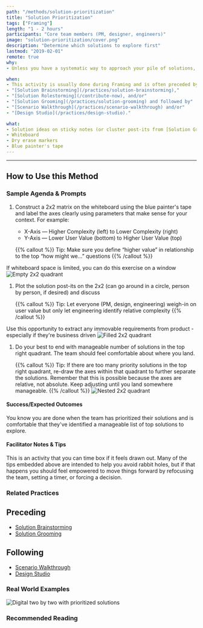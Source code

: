 ```yaml
---
path: "/methods/solution-prioritization"
title: "Solution Prioritization"
tags: ["Framing"]
length: "1 - 2 hours"
participants: "Core team members (PM, designer, engineers)"
image: "solution-prioritization/cover.png"
description: "Determine which solutions to explore first"
lastmod: "2019-02-01"
remote: true
why:
- Unless you have a systematic way to approach your pile of solutions, you may find yourself overwhelmed with opportunities. Solution Prioritization lets you walk away with a clear idea of the relative priority / complexity of your many groomed ideas as well as the ones you plan to start with first.

when:
- This activity is usually done during Framing and is often preceded by
- "[Solution Brainstorming](/practices/solution-brainstorming),"
- "[Solution Rolestorming](/contribute-now), and/or"
- "[Solution Grooming](/practices/solution-grooming) and followed by"
- "[Scenario Walkthrough](/practices/scenario-walkthrough) and/or"
- "[Design Studio](/practices/design-studio)."

what: 
- Solution ideas on sticky notes (or cluster post-its from [Solution Grooming](/practices/solution-grooming))
- Whiteboard
- Dry erase markers
- Blue painter's tape
---
```


---
## How to Use this Method
### Sample Agenda & Prompts
1. Construct a 2x2 matrix on the whiteboard using the blue painter's tape and label the axes clearly using parameters that make sense for your context. For example:
        
   - X-Axis — Higher Complexity (left) to Lower Complexity (right)
   - Y-Axis — Lower User Value (bottom) to Higher User Value (top)

   {{% callout %}}
   Tip: Make sure you define “higher value” in relationship to the top “how might we...” questions
   {{% /callout %}}

If whiteboard space is limited, you can do this exercise on a window
![Empty 2x2 quadrant](/images/practices/solution-prioritization/step-1.png)

1. Plot the solution post-its on the 2x2 (can go around in a circle, person by person, if desired) and discuss

   {{% callout %}}
   Tip: Let everyone (PM, design, engineering) weigh-in on user value but only let engineering identify relative complexity
   {{% /callout %}}

Use this opportunity to extract any immovable requirements from product - especially if they're business driven
![Filled 2x2 quadrant](/images/practices/solution-prioritization/step-2.png)

1. Do your best to end with manageable number of solutions in the top right quadrant. The team should feel comfortable about where you land.

   {{% callout %}}
   Tip: If there are too many priority solutions in the top right quadrant, re-draw the axes within that quadrant to further separate the solutions. Remember that this is possible because the axes are relative, not absolute. Keep adjusting until you land somewhere manageable.
   {{% /callout %}}
![Nested 2x2 quadrant](/images/practices/solution-prioritization/step-3.png)

#### Success/Expected Outcomes
You know you are done when the team has prioritized their solutions and is comfortable that they've identified a manageable list of top solutions to explore.

#### Facilitator Notes & Tips

This is an activity that you can time box if it feels drawn out. Many of the tips embedded above are intended to help you avoid rabbit holes, but if that happens you should feel empowered to move things forward by refocusing the team, setting a timer, or forcing a decision.

### Related Practices

## Preceding
- [Solution Brainstorming](/practices/solution-brainstorming)
- [Solution Grooming](/practices/solution-grooming)

## Following
- [Scenario Walkthrough](/practices/scenario-walkthrough)
- [Design Studio](/practices/design-studio)

### Real World Examples
![Digital two by two with prioritized solutions](/images/practices/solution-prioritization/example-6.jpg)

### Recommended Reading


